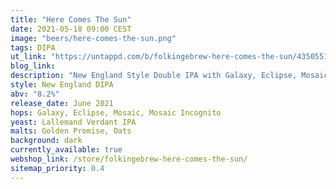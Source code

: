 ```yaml
---
title: "Here Comes The Sun"
date: 2021-05-18 09:00 CEST
image: "beers/here-comes-the-sun.png"
tags: DIPA
ut_link: "https://untappd.com/b/folkingebrew-here-comes-the-sun/4350551"
blog_link:
description: "New England Style Double IPA with Galaxy, Eclipse, Mosaic, Mosaic Incognito."
style: New England DIPA
abv: "8.2%"
release_date: June 2021
hops: Galaxy, Eclipse, Mosaic, Mosaic Incognito
yeast: Lallemand Verdant IPA
malts: Golden Promise, Oats
background: dark
currently_available: true
webshop_link: /store/folkingebrew-here-comes-the-sun/
sitemap_priority: 0.4
---
```

